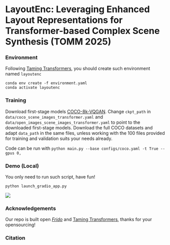 # LayoutEnc: Leveraging Enhanced Layout Representations for Transformer-based Complex Scene Synthesis (TOMM 2025)

### Environment

Following [Taming Transformers](https://github.com/CompVis/taming-transformers), you should create such environment named `layoutenc`

```
conda env create -f environment.yaml
conda activate layoutenc
```

### Training
Download first-stage models [COCO-8k-VQGAN](https://heibox.uni-heidelberg.de/f/78dea9589974474c97c1/).
Change `ckpt_path` in `data/coco_scene_images_transformer.yaml` and `data/open_images_scene_images_transformer.yaml` to point to the downloaded first-stage models.
Download the full COCO datasets and adapt `data_path` in the same files, unless working with the 100 files provided for training and validation suits your needs already.

Code can be run with
`python main.py --base configs/coco.yaml -t True --gpus 0,`


### Demo (Local)
You only need to run such script, have fun!
```
python launch_gradio_app.py
```
![](assets/demo_snapshot.png)

### Acknowledgements
Our repo is built open [*Frido*](https://github.com/davidhalladay/Frido) and [Taming Transformers](https://github.com/CompVis/taming-transformers), thanks for your opensourcing!
<!--
**LayoutEnc/LayoutEnc** is a ✨ _special_ ✨ repository because its `README.md` (this file) appears on your GitHub profile.

Here are some ideas to get you started:

- 🔭 I’m currently working on ...
- 🌱 I’m currently learning ...
- 👯 I’m looking to collaborate on ...
- 🤔 I’m looking for help with ...
- 💬 Ask me about ...
- 📫 How to reach me: ...
- 😄 Pronouns: ...
- ⚡ Fun fact: ...
-->

### Citation
